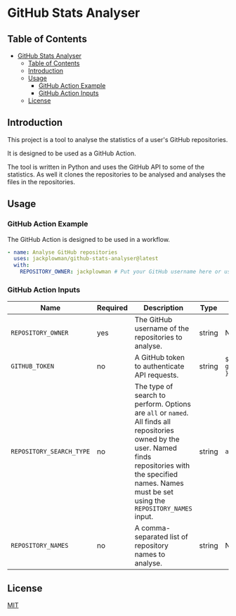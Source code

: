# GitHub Stats Analyser

## Table of Contents

- [GitHub Stats Analyser](#github-stats-analyser)
  - [Table of Contents](#table-of-contents)
  - [Introduction](#introduction)
  - [Usage](#usage)
    - [GitHub Action Example](#github-action-example)
    - [GitHub Action Inputs](#github-action-inputs)
  - [License](#license)

## Introduction

This project is a tool to analyse the statistics of a user's GitHub repositories.

It is designed to be used as a GitHub Action.

The tool is written in Python and uses the GitHub API to some of the statistics. As well it clones the repositories to be analysed and analyses the files in the repositories.

## Usage

### GitHub Action Example

The GitHub Action is designed to be used in a workflow.

```yaml
- name: Analyse GitHub repositories
  uses: jackplowman/github-stats-analyser@latest
  with:
    REPOSITORY_OWNER: jackplowman # Put your GitHub username here or use ${{ github.REPOSITORY_OWNER }}
```

### GitHub Action Inputs

| Name                     | Required | Description                                                                                                                                                                                                         | Type   | Default               |
| ------------------------ | -------- | ------------------------------------------------------------------------------------------------------------------------------------------------------------------------------------------------------------------- | ------ | --------------------- |
| `REPOSITORY_OWNER`       | yes      | The GitHub username of the repositories to analyse.                                                                                                                                                                 | string | N/A                   |
| `GITHUB_TOKEN`           | no       | A GitHub token to authenticate API requests.                                                                                                                                                                        | string | `${{ github.token }}` |
| `REPOSITORY_SEARCH_TYPE` | no       | The type of search to perform. Options are `all` or `named`. All finds all repositories owned by the user. Named finds repositories with the specified names. Names must be set using the `REPOSITORY_NAMES` input. | string | `all`                 |
| `REPOSITORY_NAMES`       | no       | A comma-separated list of repository names to analyse.                                                                                                                                                              | string | N/A                   |

## License

[MIT](https://github.com/jackplowman/github-stats-analyser/blob/master/LICENSE)

